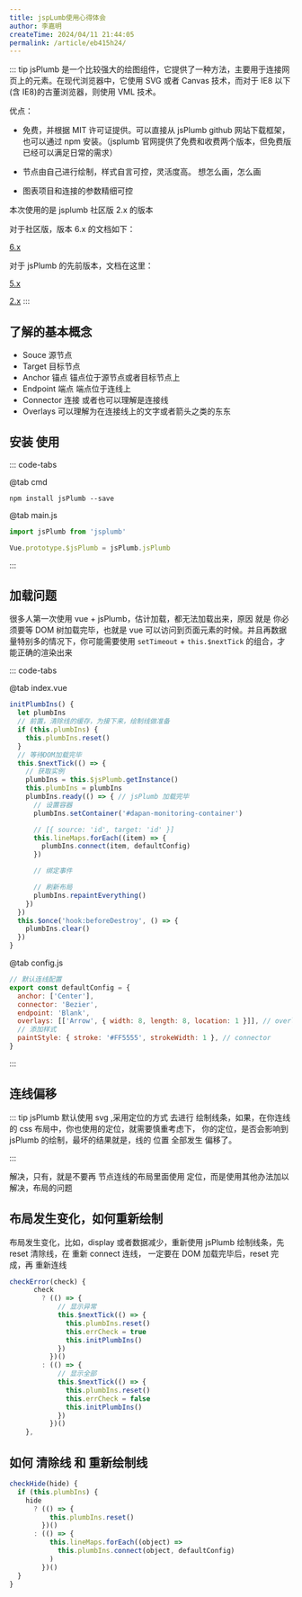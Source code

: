 ```yaml
---
title: jspLumb使用心得体会
author: 李嘉明
createTime: 2024/04/11 21:44:05
permalink: /article/eb415h24/
---
```


::: tip
jsPlumb 是一个比较强大的绘图组件，它提供了一种方法，主要用于连接网页上的元素。在现代浏览器中，它使用 SVG 或者 Canvas 技术，而对于 IE8 以下(含 IE8)的古董浏览器，则使用 VML 技术。

优点：

- 免费，并根据 MIT 许可证提供。可以直接从 jsPlumb github 网站下载框架， 也可以通过 npm 安装。（jsplumb 官网提供了免费和收费两个版本，但免费版已经可以满足日常的需求）

- 节点由自己进行绘制，样式自言可控，灵活度高。 想怎么画，怎么画

- 图表项目和连接的参数精细可控

本次使用的是 jsplumb 社区版 2.x 的版本

对于社区版，版本 6.x 的文档如下：

[6.x](https://docs.jsplumbtoolkit.com/community/)

对于 jsPlumb 的先前版本，文档在这里：

[5.x](https://docs.jsplumbtoolkit.com/community/5.x)

[2.x](https://docs.jsplumbtoolkit.com/community/2.x)
:::

## 了解的基本概念

- Souce 源节点
- Target 目标节点
- Anchor 锚点 锚点位于源节点或者目标节点上
- Endpoint 端点 端点位于连线上
- Connector 连接 或者也可以理解是连接线
- Overlays 可以理解为在连接线上的文字或者箭头之类的东东

## 安装 使用

::: code-tabs

@tab cmd

```bach
npm install jsPlumb --save
```

@tab main.js

```js
import jsPlumb from 'jsplumb'

Vue.prototype.$jsPlumb = jsPlumb.jsPlumb
```

:::

## 加载问题

很多人第一次使用 vue + jsPlumb，估计加载，都无法加载出来，原因 就是 你必须要等 DOM 树加载完毕，也就是 vue 可以访问到页面元素的时候。并且再数据量特别多的情况下，你可能需要使用 `setTimeout` + `this.$nextTick` 的组合，才能正确的渲染出来

::: code-tabs

@tab index.vue

```js
initPlumbIns() {
  let plumbIns
  // 前置，清除线的缓存，为接下来，绘制线做准备
  if (this.plumbIns) {
    this.plumbIns.reset()
  }
  // 等待DOM加载完毕
  this.$nextTick(() => {
    // 获取实例
    plumbIns = this.$jsPlumb.getInstance()
    this.plumbIns = plumbIns
    plumbIns.ready(() => { // jsPlumb 加载完毕
      // 设置容器
      plumbIns.setContainer('#dapan-monitoring-container')

      // [{ source: 'id', target: 'id' }]
      this.lineMaps.forEach((item) => {
        plumbIns.connect(item, defaultConfig)
      })

      // 绑定事件

      // 刷新布局
      plumbIns.repaintEverything()
    })
  })
  this.$once('hook:beforeDestroy', () => {
    plumbIns.clear()
  })
}

```

@tab config.js

```js
// 默认连线配置
export const defaultConfig = {
  anchor: ['Center'],
  connector: 'Bezier',
  endpoint: 'Blank',
  overlays: [['Arrow', { width: 8, length: 8, location: 1 }]], // overlay
  // 添加样式
  paintStyle: { stroke: '#FF5555', strokeWidth: 1 }, // connector
}
```

:::

## 连线偏移

::: tip
jsPlumb 默认使用 svg ,采用定位的方式 去进行 绘制线条，如果，在你连线的 css 布局中，你也使用的定位，就需要慎重考虑下，
你的定位，是否会影响到 jsPlumb 的绘制，最坏的结果就是，线的 位置 全部发生 偏移了。

:::

解决，只有，就是不要再 节点连线的布局里面使用 定位，而是使用其他办法加以解决，布局的问题

## 布局发生变化，如何重新绘制

布局发生变化，比如，display 或者数据减少，重新使用 jsPlumb 绘制线条，先 reset 清除线，在 重新 connect 连线， 一定要在 DOM 加载完毕后，reset 完成，再 重新连线

```js
checkError(check) {
      check
        ? (() => {
            // 显示异常
            this.$nextTick(() => {
              this.plumbIns.reset()
              this.errCheck = true
              this.initPlumbIns()
            })
          })()
        : (() => {
            // 显示全部
            this.$nextTick(() => {
              this.plumbIns.reset()
              this.errCheck = false
              this.initPlumbIns()
            })
          })()
    },

```

## 如何 清除线 和 重新绘制线

```js
checkHide(hide) {
  if (this.plumbIns) {
    hide
      ? (() => {
          this.plumbIns.reset()
        })()
      : (() => {
          this.lineMaps.forEach((object) =>
            this.plumbIns.connect(object, defaultConfig)
          )
        })()
  }
}
```
